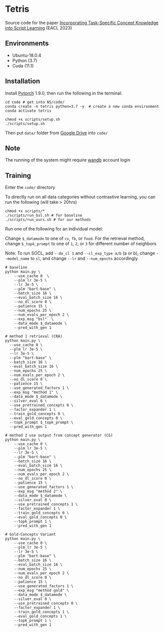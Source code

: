 # Tetris

Source code for the paper [Incorporating Task-Specific Concept Knowledge into Script Learning](https://aclanthology.org/2023.eacl-main.220/) (EACL 2023)

## Environments
- Ubuntu-18.0.4
- Python (3.7)
- Cuda (11.1)

## Installation
Install [Pytorch](https://pytorch.org/) 1.9.0, then run the following in the terminal:
```shell
cd code # get into NS/code/ 
conda create -n tetris python=3.7 -y  # create a new conda environment
conda activate tetris

chmod +x scripts/setup.sh
./scripts/setup.sh
```
Then put `data/` folder from [Google Drive](https://drive.google.com/file/d/1pDyv-me64FnNYqmD5G8OGO2UdF2HQ8FZ/view?usp=sharing) into `code/`


## Note
The running of the system might require [wandb](wandb.ai) account login


## Training
Enter the `code/` directory

To directly run on all data categories without contrastive learning, you can run the following (will take  > 20hrs)
```shell
chmod +x scripts/*
./scripts/run_bsl.sh # for baseline
./scripts/run_ours.sh # for our methods
```


Run one of the following for an individual model:

Change `$_datamode` to one of `cv`, `fb`, or `food`. For the retrieval method, change `$_topk_prompt` to one of `1`, `2`, or `3` for different number of neighbors

Note: To run SOCL, add ``--do_cl 1`` and ``--cl_exp_type a/b`` (a or b), change `--model_name` to `sl`, and change `--lr` and `--num_epochs` accordingly



```shell
# baseline
python main.py \
    --use_cache 0  \
    --plm_lr 3e-5 \
    --lr 3e-5 \
    --plm "bart-base" \
    --batch_size 16 \
    --eval_batch_size 16 \
    --no_dl_score 0 \
    --patience 15 \
    --num_epochs 25 \
    --num_evals_per_epoch 2 \
    --exp_msg "bsl"  \
    --data_mode $_datamode \
    --pred_with_gen 1

# method 1 retrieval (CRA)
python main.py \
  --use_cache 0 \
  --plm_lr 3e-5 \
  --lr 3e-5 \
  --plm "bart-base" \
  --batch_size 16 \
  --eval_batch_size 16 \
  --num_epochs 25 \
  --num_evals_per_epoch 2 \
  --no_dl_score 0 \
  --patience 15 \
  --use_generated_factors 1 \
  --exp_msg "method 1" \
  --data_mode $_datamode \
  --silver_eval 0 \
  --use_pretrained_concepts 0 \
  --factor_expander 1 \
  --train_gold_concepts 0 \
  --eval_gold_concepts 0 \
  --topk_prompt $_topk_prompt \
  --pred_with_gen 1

# method 2 use output from concept generator (CG)
python main.py \
    --use_cache 0 \
    --plm_lr 3e-5 \
    --lr 3e-5 \
    --plm "bart-base" \
    --batch_size 16 \
    --eval_batch_size 16 \
    --num_epochs 25 \
    --num_evals_per_epoch 2 \
    --no_dl_score 0 \
    --patience 15 \
    --use_generated_factors 1 \
    --exp_msg "method 2" \
    --data_mode $_datamode \
    --silver_eval 0 \
    --use_pretrained_concepts 1 \
    --factor_expander 1 \
    --train_gold_concepts 0 \
    --eval_gold_concepts 0 \
    --topk_prompt 1 \
    --pred_with_gen 1

# Gold-Concepts Variant
python main.py \
    --use_cache 0 \
    --plm_lr 3e-5 \
    --lr 3e-5 \
    --plm "bart-base" \
    --batch_size 16 \
    --eval_batch_size 16 \
    --num_epochs 25 \
    --num_evals_per_epoch 2 \
    --no_dl_score 0 \
    --patience 15 \
    --use_generated_factors 1 \
    --exp_msg "method gold" \
    --data_mode $_datamode \
    --silver_eval 0 \
    --use_pretrained_concepts 0 \
    --factor_expander 1 \
    --train_gold_concepts 1 \
    --eval_gold_concepts 1 \
    --topk_prompt 1 \
    --pred_with_gen 1
```




